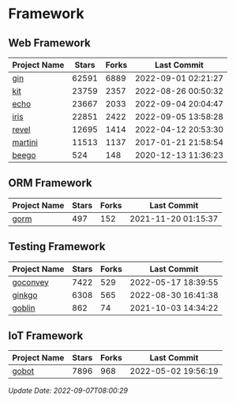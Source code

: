 # Framework

## Web Framework
| Project Name | Stars | Forks | Last Commit |
| ------------ | ----- | ----- | ----------- |
| [gin](https://github.com/gin-gonic/gin) | 62591 | 6889 | 2022-09-01 02:21:27 |
| [kit](https://github.com/go-kit/kit) | 23759 | 2357 | 2022-08-26 00:50:32 |
| [echo](https://github.com/labstack/echo) | 23667 | 2033 | 2022-09-04 20:04:47 |
| [iris](https://github.com/kataras/iris) | 22851 | 2422 | 2022-09-05 13:58:28 |
| [revel](https://github.com/revel/revel) | 12695 | 1414 | 2022-04-12 20:53:30 |
| [martini](https://github.com/go-martini/martini) | 11513 | 1137 | 2017-01-21 21:58:54 |
| [beego](https://github.com/astaxie/beego) | 524 | 148 | 2020-12-13 11:36:23 |

## ORM Framework
| Project Name | Stars | Forks | Last Commit |
| ------------ | ----- | ----- | ----------- |
| [gorm](https://github.com/jinzhu/gorm) | 497 | 152 | 2021-11-20 01:15:37 |

## Testing Framework
| Project Name | Stars | Forks | Last Commit |
| ------------ | ----- | ----- | ----------- |
| [goconvey](https://github.com/smartystreets/goconvey) | 7422 | 529 | 2022-05-17 18:39:55 |
| [ginkgo](https://github.com/onsi/ginkgo) | 6308 | 565 | 2022-08-30 16:41:38 |
| [goblin](https://github.com/franela/goblin) | 862 | 74 | 2021-10-03 14:34:22 |

## IoT Framework
| Project Name | Stars | Forks | Last Commit |
| ------------ | ----- | ----- | ----------- |
| [gobot](https://github.com/hybridgroup/gobot) | 7896 | 968 | 2022-05-02 19:56:19 |

*Update Date: 2022-09-07T08:00:29*